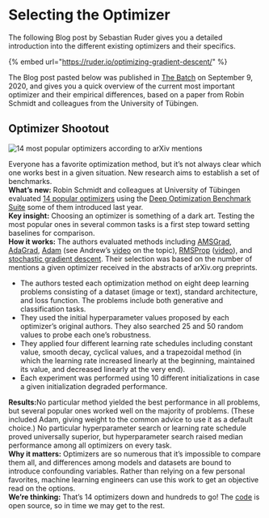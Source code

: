 # Selecting the Optimizer

The following Blog post by Sebastian Ruder gives you a detailed introduction into the different existing optimizers and their specifics.

{% embed url="https://ruder.io/optimizing-gradient-descent/" %}

The Blog post pasted below was published in [The Batch](https://blog.deeplearning.ai/blog/the-batch-data-for-defense-predicting-credit-approvals-more-learning-from-fewer-labels-hunting-for-planets) on September 9, 2020, and gives you a quick overview of the current most important optimizer and their empirical differences, based on a paper from Robin Schmidt and colleagues from the University of Tübingen.

## **Optimizer Shootout**

![14 most popular optimizers according to arXiv mentions](<../.gitbook/assets/grafik (7).png>)

Everyone has a favorite optimization method, but it’s not always clear which one works best in a given situation. New research aims to establish a set of benchmarks.\
**What’s new:** Robin Schmidt and colleagues at University of Tübingen evaluated [14 popular optimizers](https://info.deeplearning.ai/e2t/tc/VVw5LK7jRbdyN8F-8-Sny3hcVLsY3L4fNPgqN5NMMlD3p_8SV1-WJV7Cg-xsN9bgjR2-1xjzW7Z_dN96gGHSVW2kj6SJ2C-Q5pW36sJnG6MFdpCW1lLJ8m8Mg-ZmW30FrkQ3zfKlSW3z5Gb83_lChmVC3Kkf6tGjjvN19-9JVgnRYsN1FQXcsyLFCdW5ftV2N2NPdwVW3B2yYc5bbh4pW95TKsf8H48fBW3ZXzXG2rbWzYW2xWw-Q2rPcFFW93N-lC5btqv5W2pd9_p2sc70CN2Q4Rmt5McDwW2btbl-5yl0j5W2cdl_t94lqcNW3ryZh67WQ5zFW5DQ2Y75fXKpG3pLK1) using the [Deep Optimization Benchmark Suite](https://info.deeplearning.ai/e2t/tc/VVw5LK7jRbdyN8F-8-Sny3hcVLsY3L4fNPgqN5NMMlD3p_8SV1-WJV7CgYQvW34DqYg1TMS0CW3ql6444fXY0CW3_n4Bx22Wt97W7zp5GL95n8NZVyDczM1VzMhDW5R38yG4MXTpdVZBFGF8bCtXNW674skP6Bn4PZW6N465y5xzDmLVcVV596HHXSMVdM3Sc9hlTCnW5c5dJh5gKnlYW9lW0D14SMBkqVBy5WC7FDdD5W7Tlsg86MmsY3W5l1fFz1mKc4pW6L7jv15Wk7rWW1hvKCs2h8pDHW56Rcgq6T6vwrW5XgmlH4JZFbrN8R2695LtcbmW73q7Pd58f7BN3hQy1) some of them introduced last year.\
**Key insight:** Choosing an optimizer is something of a dark art. Testing the most popular ones in several common tasks is a first step toward setting baselines for comparison.\
**How it works:** The authors evaluated methods including [AMSGrad](https://info.deeplearning.ai/e2t/tc/VVw5LK7jRbdyN8F-8-Sny3hcVLsY3L4fNPgqN5NMMlX3p_97V1-WJV7CgBNwN4NWzQ-WnkqjW98HvtZ6c-dbFW8P8cHF4BnxTfN3JGPv-R9PwVW2VlDmL5By9gNVQRNDM3xqCbqW83cgNj407L8vW5dFZl-4p_46jW1BgW627ZrwS8W3-6TY97zf7r3Vf6CPM2pp4SnW3yVV_r6pJPRMN2Hq31D4sYgwW46Px5C2vTfW4VVTX3b1xDc8FW10blpR4VccjcW1mtHCX6V317VW2d2mvR4ny9r0W4hb_fS42TX3SW3ncH4s3YpKHYW8jj51F3Pp5z0W3XcdZx6fLp5YW6kqNll3GYZy9Vdt7vf8RC1_K35Zv1), [AdaGrad](https://info.deeplearning.ai/e2t/tc/VVw5LK7jRbdyN8F-8-Sny3hcVLsY3L4fNPgqN5NMMlX3p_97V1-WJV7CgM4SW7ty9qr3D9bKlMlj85sRtbVZW37TrGC62tpJWW97yk6811WrmrW4BCjjL4ZSLhCVX2yKb2qwGH0W6wBHYt39Mr1JW6spZBZ9dP4hpN5YQzp21jWqvW2T_L467JsYjvW3SzB0X3cV6DVW5VLBng2TGVBmN2trmPGx08t2N8YQF4yQmXg_W305ccM1_t_VFW1ChlVX2Zjj5kW8f6L4x2tzptwW2TKcNB85vgBcW9fxP6B7-D-8xW6MtHr1186hynW1ny_5q8sXmKNW7BBd2g5wG2s2W28QpsB2F1vvXW9bW2jj3mvYJ139P_1), [Adam](https://info.deeplearning.ai/e2t/tc/VVw5LK7jRbdyN8F-8-Sny3hcVLsY3L4fNPgqN5NMMlD3p_8SV1-WJV7CgRspW8y3WV92nkHH5W4GGRsq6b48ftW2S7F1L13LPNmTWjQc1bx3gWW7H8dPG3HmK-8N29q8cXyW2T-Myp4yCxktDBW5C_XBy2vmQ2tW2WFpy42XxLQxN8DrWJFD1CxQW3_hjpR2XvTrBW66jnt35DggBLW9dmfHR3dCTwHW6_y_Xg1GvBFGW4-jyHP5-kGllW2hZy9J6ChfWPN4SQz4PnbwK6W8-gDrR5fYTBFW8rQmFL8rJTpcV6KBW21LDM6SW8KBrSc5Z9-C6W57HwQ25yKn4L3mtk1) (see Andrew’s [video](https://info.deeplearning.ai/e2t/tc/VVw5LK7jRbdyN8F-8-Sny3hcVLsY3L4fNPgqN5NMMlD3p_8SV1-WJV7CgCH7V9Q0ft2WZc75W8prmp52WxpJ_W5SnZmK466b1SW2BsTk_1McsjqW5RmWyf7WxhMgW4dW82r5k_FDpW3Ycl4Y1KYRB5W5sRfKN3zCKZPW6xyznG6qHn5MW2v9vQQ37nJ6MW8qJ0CR2BKC7BW68Nffz7pL0LJW558Qry4VcW_kW3VM1B11Cc1chW7F9kTV6jt8tNW8zFkTB8BySs_F6xV_pBX6pWW6vs2cb6jv_yBW3rhp9s5gLlMlW6KLXGv6RVjdGN82JC5XykVSzW3Mw3Mq8RVDvj33w31) on the topic), [RMSProp](https://info.deeplearning.ai/e2t/tc/VVw5LK7jRbdyN8F-8-Sny3hcVLsY3L4fNPgqN5NMMmc3p_9rV1-WJV7CgBKmW66-Z3B8_9XdzW8NkrQl852hhKW6GSTBh8lDmJJW8tDkjz7Q3kC5W31JQ1h8FQ4tKW6gGtQl944rBFW63TrH_8m3TpJW7K6t-12sYyjkW47YGX059SkKzW5zK-458DScpqW53F72x77fxfKMq8mrl_pttKW8LQ64c8mNckpW1xqgS86Q-wk1MKjK0QNwV1XW5TF4117SCJPbW2HF1Zh8vX492N95W-cnbtt80W1rK1Yt2nnVXqW4yfvrd3N3ZTvW6880Ls6W7ThJW7FlpPY4fdvKwW5KSJDJ790w7gN2NG-9QQQgqSW7yhqp51Qt_JMW8MzW7p7hPPk637fX1) ([video](https://info.deeplearning.ai/e2t/tc/VVw5LK7jRbdyN8F-8-Sny3hcVLsY3L4fNPgqN5NMMlD3p_8SV1-WJV7CgNhHW1fFhlV1HpND9W7XsfSX59ShgTW1GnphH5FhVv9W8SYQm610rXFjW2JhSzy3rhwWVW3gF0Bd7sn26pW8JyY0b5V9kVXW4WzFWl5DG_KCW5_t2Xn4BDypyV2PP0p19TvLDW1S9-jM2_BSBjW8Wmqky5ZPljSW5HP8Ng4KM_cbW1FKmFv7q_4mfW1Gg0Gh3bdgW0W74SdDK7mXjW0V8xPPW4YJGntW8sxrn64LrJ9XW5zPvfd7pVYPBN1vdY7NhcSwQW6VsH0r3M_W8pW1kb7jj1WzcR72-r1)), and [stochastic gradient descent](https://info.deeplearning.ai/e2t/tc/VVw5LK7jRbdyN8F-8-Sny3hcVLsY3L4fNPgqN5NMMlX3p_97V1-WJV7CgXhPVnTn-K8G7_QMN7yJxtfKMj7XW1s7wNJ721HFMW55nBnt6RlL1RN6nSvGMFVzG_W5TkSVY2b_JLjW3BjY-L511S2YW6MDVfh3PLNVsW1djhF_1wFkcJW36pqXz8r_SxnN2hD20WZNjtHW8mZGlR5rs9gzN5nt_8HdMYFWW3SC6VQ7H-xsVW4bz0Zm2k56ktW6zmp_75KMtcBW3NCqhC4gw42MN7ph-VFvGpgPW7bRbRB87pB7_W3rtjH13cFxyCW4QFPt_61f--hW12WgGp1Kqt6wN5PK_p0Qv6Y9VZvk2G9ckyct2Jr1). Their selection was based on the number of mentions a given optimizer received in the abstracts of arXiv.org preprints.

* The authors tested each optimization method on eight deep learning problems consisting of a dataset (image or text), standard architecture, and loss function. The problems include both generative and classification tasks.
* They used the initial hyperparameter values proposed by each optimizer’s original authors. They also searched 25 and 50 random values to probe each one’s robustness.
* They applied four different learning rate schedules including constant value, smooth decay, cyclical values, and a trapezoidal method (in which the learning rate increased linearly at the beginning, maintained its value, and decreased linearly at the very end).
* Each experiment was performed using 10 different initializations in case a given initialization degraded performance.

**Results:**&#x4E;o particular method yielded the best performance in all problems, but several popular ones worked well on the majority of problems. (These included Adam, giving weight to the common advice to use it as a default choice.) No particular hyperparameter search or learning rate schedule proved universally superior, but hyperparameter search raised median performance among all optimizers on every task.\
**Why it matters:** Optimizers are so numerous that it’s impossible to compare them all, and differences among models and datasets are bound to introduce confounding variables. Rather than relying on a few personal favorites, machine learning engineers can use this work to get an objective read on the options.\
**We’re thinking:** That’s 14 optimizers down and hundreds to go! The [code](https://info.deeplearning.ai/e2t/tc/VVw5LK7jRbdyN8F-8-Sny3hcVLsY3L4fNPgqN5NMMmc3p_9rV1-WJV7CgBrkW41YmsK3BcTR-W2ggjgD6kSFH_W1hw2XD1KsZGkW7X3BmW4RgwxLW2gLz9Y1rXvC4W8_nJhB1DSTbLW5hrryP7B7shVW5W9z0N2vRRK9W49rg6Q4FyX3XW4jDRLL6H_0DSW2fN4cr8lgG9VW6qbN1w36lmWNW4bx5Mf3mTjWsML7vMNr1c2QW10_GPP5fVlkrW1tKKcQ6FMQW4W83ss865l-ZT0W5HHWFM9fRK8qW18c1D-6QNm5lW7ld23G4g3qSYW79yCF773nMphW5B4V1M863wB-W64pDmp6l5cQ8TyD7d1042FyW5zHYMW6_Ds3rW780qNd24PYpq33Jz1) is open source, so in time we may get to the rest.
